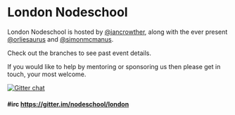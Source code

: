 London Nodeschool
=================

London Nodeschool is hosted by [@iancrowther](http://twitter.com/iancrowther), along with the ever present [@orliesaurus](http://twitter.com/orliesaurus) and [@simonmcmanus](http://twitter.com/simonmcmanus).

Check out the branches to see past event details.

If you would like to help by mentoring or sponsoring us then please get in touch, your most welcome.

[![Gitter chat](https://badges.gitter.im/nodeschool/london.png)](https://gitter.im/nodeschool/london)

#### #irc https://gitter.im/nodeschool/london

